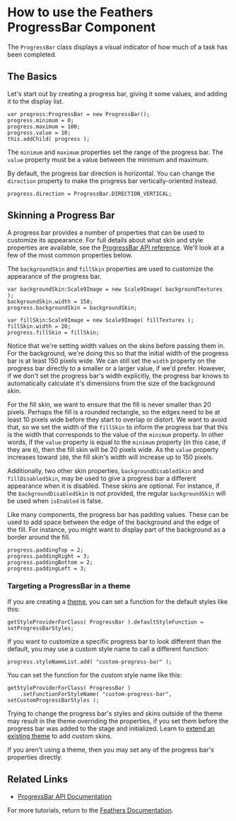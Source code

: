 # How to use the Feathers ProgressBar Component

The `ProgressBar` class displays a visual indicator of how much of a task has been completed.

## The Basics

Let's start out by creating a progress bar, giving it some values, and adding it to the display list.

``` code
var progress:ProgressBar = new ProgressBar();
progress.minimum = 0;
progress.maximum = 100;
progress.value = 10;
this.addChild( progress );
```

The `minimum` and `maximum` properties set the range of the progress bar. The `value` property must be a value between the minimum and maximum.

By default, the progress bar direction is horizontal. You can change the `direction` property to make the progress bar vertically-oriented instead.

``` code
progress.direction = ProgressBar.DIRECTION_VERTICAL;
```

## Skinning a Progress Bar

A progress bar provides a number of properties that can be used to customize its appearance. For full details about what skin and style properties are available, see the [ProgressBar API reference](http://feathersui.com/documentation/feathers/controls/ProgressBar.html). We'll look at a few of the most common properties below.

The `backgroundSkin` and `fillSkin` properties are used to customize the appearance of the progress bar.

``` code
var backgroundSkin:Scale9Image = new Scale9Image( backgroundTextures );
backgroundSkin.width = 150;
progress.backgroundSkin = backgroundSkin;
 
var fillSkin:Scale9Image = new Scale9Image( fillTextures );
fillSkin.width = 20;
progress.fillSkin = fillSkin;
```

Notice that we're setting width values on the skins before passing them in. For the background, we're doing this so that the initial width of the progress bar is at least 150 pixels wide. We can still set the `width` property on the progress bar directly to a smaller or a larger value, if we'd prefer. However, if we don't set the progress bar's width explicitly, the progress bar knows to automatically calculate it's dimensions from the size of the background skin.

For the fill skin, we want to ensure that the fill is never smaller than 20 pixels. Perhaps the fill is a rounded rectangle, so the edges need to be at least 10 pixels wide before they start to overlap or distort. We want to avoid that, so we set the width of the `fillSkin` to inform the progress bar that this is the width that corresponds to the value of the `minimum` property. In other words, if the `value` property is equal to the `minimum` property (in this case, if they are `0`), then the fill skin will be 20 pixels wide. As the `value` property increases toward `100`, the fill skin's width will increase up to 150 pixels.

Additionally, two other skin properties, `backgroundDisabledSkin` and `fillDisabledSkin`, may be used to give a progress bar a different appearance when it is disabled. These skins are optional. For instance, if the `backgroundDisabledSkin` is not provided, the regular `backgroundSkin` will be used when `isEnabled` is false.

Like many components, the progress bar has padding values. These can be used to add space between the edge of the background and the edge of the fill. For instance, you might want to display part of the background as a border around the fill.

``` code
progress.paddingTop = 2;
progress.paddingRight = 3;
progress.paddingBottom = 2;
progress.paddingLeft = 3;
```

### Targeting a ProgressBar in a theme

If you are creating a [theme](themes.html), you can set a function for the default styles like this:

``` code
getStyleProviderForClass( ProgressBar ).defaultStyleFunction = setProgressBarStyles;
```

If you want to customize a specific progress bar to look different than the default, you may use a custom style name to call a different function:

``` code
progress.styleNameList.add( "custom-progress-bar" );
```

You can set the function for the custom style name like this:

``` code
getStyleProviderForClass( ProgressBar )
    .setFunctionForStyleName( "custom-progress-bar", setCustomProgressBarStyles );
```

Trying to change the progress bar's styles and skins outside of the theme may result in the theme overriding the properties, if you set them before the progress bar was added to the stage and initialized. Learn to [extend an existing theme](extending-themes.html) to add custom skins.

If you aren't using a theme, then you may set any of the progress bar's properties directly.

## Related Links

-   [ProgressBar API Documentation](http://feathersui.com/documentation/feathers/controls/ProgressBar.html)

For more tutorials, return to the [Feathers Documentation](start.html).


